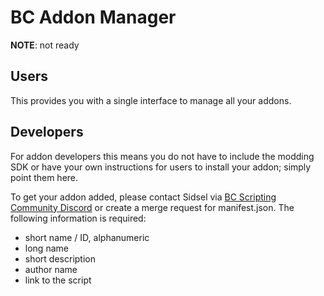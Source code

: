 # BC Addon Manager

**NOTE**: not ready

## Users

This provides you with a single interface to manage all your addons.

## Developers

For addon developers this means you do not have to include the modding SDK or have your own instructions for users to install your addon; simply point them here.

To get your addon added, please contact Sidsel via [BC Scripting Community Discord](https://discord.gg/SHJMjEh9VH) or create a merge request for manifest.json. The following information is required:
- short name / ID, alphanumeric
- long name
- short description
- author name
- link to the script